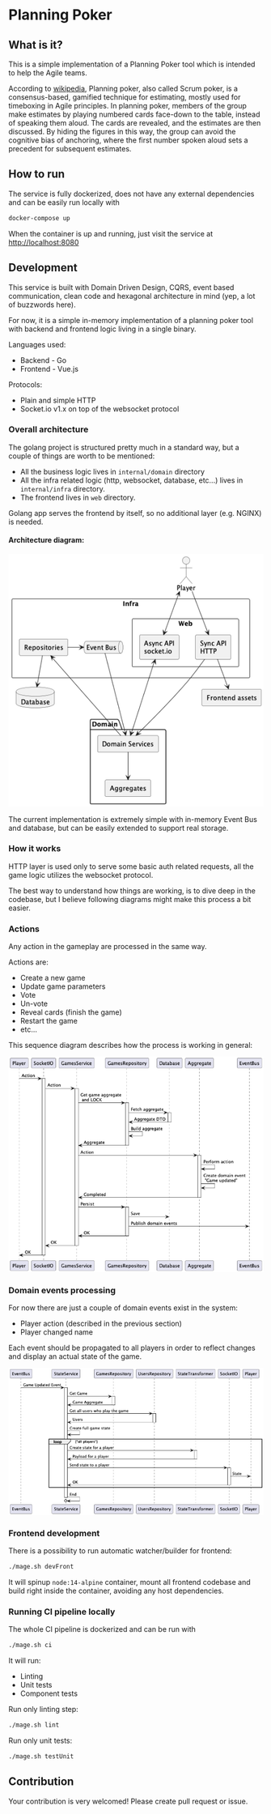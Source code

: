 # Planning Poker

## What is it?

This is a simple implementation of a Planning Poker tool which is intended to help the Agile 
teams.

According to [wikipedia](https://en.wikipedia.org/wiki/Planning_poker), Planning poker, also called Scrum poker, is a consensus-based, gamified 
technique for estimating, mostly used for timeboxing in Agile principles. In planning poker, members 
of the group make estimates by playing numbered cards face-down to the table, instead of speaking 
them aloud. The cards are revealed, and the estimates are then discussed. By hiding the figures 
in this way, the group can avoid the cognitive bias of anchoring, where the first number spoken 
aloud sets a precedent for subsequent estimates.

## How to run

The service is fully dockerized, does not have any external dependencies and can be 
easily run locally with
```bash
docker-compose up
```

When the container is up and running, just visit the service at [http://localhost:8080](http://localhost:8080)

## Development

This service is built with Domain Driven Design, CQRS, event based communication, clean code and
hexagonal architecture in mind (yep, a lot of buzzwords here).

For now, it is a simple in-memory implementation of a planning poker tool 
with backend and frontend logic living in a single binary.

Languages used:
- Backend - Go
- Frontend - Vue.js

Protocols:
- Plain and simple HTTP
- Socket.io v1.x on top of the websocket protocol

### Overall architecture

The golang project is structured pretty much in a standard way, but a couple of things are worth to be mentioned:
- All the business logic lives in `internal/domain` directory
- All the infra related logic (http, websocket, database, etc...) lives in `internal/infra` directory.
- The frontend lives in `web` directory.

Golang app serves the frontend by itself, so no additional layer (e.g. NGINX) is needed.

#### Architecture diagram: 

<img alt="Architecture" src="docs/architecture.png" />

The current implementation is extremely simple with in-memory Event Bus and database, but can be easily 
extended to support real storage.

### How it works

HTTP layer is used only to serve some basic auth related requests, all the game logic
utilizes the websocket protocol.

The best way to understand how things are working, is to dive deep in the codebase, but I believe 
following diagrams might make this process a bit easier.

### Actions
Any action in the gameplay are processed in the same way. 

Actions are:
- Create a new game
- Update game parameters
- Vote
- Un-vote
- Reveal cards (finish the game)
- Restart the game
- etc...

This sequence diagram describes how the process is working in general:

<img alt="Actions" src="docs/actions.png" />

### Domain events processing

For now there are just a couple of domain events exist in the system:
- Player action (described in the previous section)
- Player changed name

Each event should be propagated to all players in order to reflect changes and display an actual
state of the game. 

<img alt="Game Updated" src="docs/game_updated.png" />

### Frontend development

There is a possibility to run automatic watcher/builder for frontend:
```bash
./mage.sh devFront
```
It will spinup `node:14-alpine` container, mount all frontend codebase and
build right inside the container, avoiding any host dependencies.

### Running CI pipeline locally

The whole CI pipeline is dockerized and can be run with
```bash
./mage.sh ci
```

It will run:
- Linting
- Unit tests
- Component tests

Run only linting step:
```bash
./mage.sh lint
```

Run only unit tests:
```bash
./mage.sh testUnit
```

## Contribution
Your contribution is very welcomed! Please create pull request or issue.
